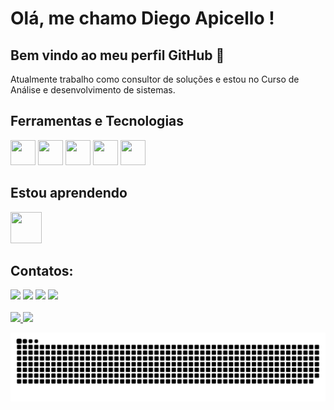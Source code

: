 # Olá, me chamo Diego Apicello ! 
## Bem vindo ao meu perfil GitHub 👋

Atualmente trabalho como consultor de soluções e estou no Curso de Análise e desenvolvimento de sistemas.

## Ferramentas e Tecnologias
<img src="https://cdn.jsdelivr.net/gh/devicons/devicon/icons/intellij/intellij-original.svg" width="40" height="40"/> <img src="https://cdn.jsdelivr.net/gh/devicons/devicon/icons/vscode/vscode-original.svg" width="40" height="40" /> <img src="https://cdn.jsdelivr.net/gh/devicons/devicon/icons/html5/html5-original.svg" width="40" height="40" /> <img src="https://cdn.jsdelivr.net/gh/devicons/devicon/icons/css3/css3-original.svg" width="40" height="40" /> <img src="https://cdn.jsdelivr.net/gh/devicons/devicon/icons/javascript/javascript-original.svg" width="40" height="40"/>

## Estou aprendendo

<img src="https://cdn.jsdelivr.net/gh/devicons/devicon/icons/java/java-original.svg" width="50" height="50"/>

## Contatos:

<div>
<a href="https://instagram.com/diegoapicello" target="_blank"><img src="https://img.shields.io/badge/-Instagram-%23E4405F?style=for-the-badge&logo=instagram&logoColor=white" target="_blank"></a>
<a href="https://www.twitch.tv/manoburn" target="_blank"><img src="https://img.shields.io/badge/Twitch-9146FF?style=for-the-badge&logo=twitch&logoColor=white" target="_blank"></a>
<a href = "mailto:diegoapicello@gmail.com"><img src="https://img.shields.io/badge/Gmail-D14836?style=for-the-badge&logo=gmail&logoColor=white" target="_blank"></a>
<a href="https://www.linkedin.com/in/diegoapicello" target="_blank"><img src="https://img.shields.io/badge/-LinkedIn-%230077B5?style=for-the-badge&logo=linkedin&logoColor=white" target="_blank"></a>   
</div>

<br>

<div>
<a href="https://github.com/diegoapicello">
<img height="180em" src="https://github-readme-stats.vercel.app/api/top-langs/?username=diegoapicello&layout=compact&langs_count=7&theme=dracula"/>
<img height="180em" src="https://github-readme-stats.vercel.app/api?username=diegoapicello&show_icons=true&theme=dracula&include_all_commits=true&count_private=true"/>
</div>
          
          
          
          
          
          














![Snake animation](https://raw.githubusercontent.com/Platane/snk/output/github-contribution-grid-snake.svg)

